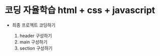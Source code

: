# 코딩 자율학습 html + css + javascript 

- 최종 프로젝트 코딩하기

    1. header 구성하기
    2. main 구성하기
    3. section 구성하기